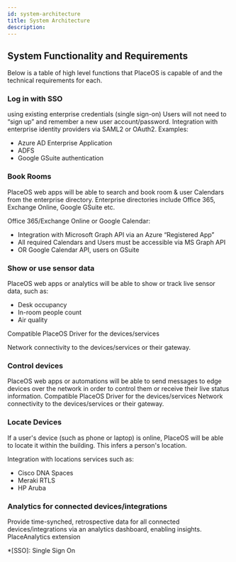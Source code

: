 ```yaml
---
id: system-architecture
title: System Architecture
description: 
---
```

<!-- source material gospel at https://docs.google.com/document/d/1kzQpnI_nTEUq_Qe5RApV6AkrRsqIUCyKsoPVirCt7bs/edit#heading=h.69jrquo1axlr -->

## System Functionality and Requirements
Below is a table of high level functions that PlaceOS is capable of and the technical requirements for each.

<!--
Function | Description | Requirement
---|---|---
Log in using existing enterprise credentials (single sign-on) | Users will not need to “sign up” and remember a new user account/password. | Integration with enterprise identity providers via SAML2 or OAuth2. Examples: <ul><li> Azure AD Enterprise Application </li><li> ADFS, </li><li> Google GSuite authentication </li></ul>
Book Rooms |  PlaceOS web apps will be able to search and book room/user Calendars from the enterprise directory (e.g. Office 365 / Exchange Online / Google GSuite) | Office 365 / Exchange Online or Google Calendar: <ul><li>Integration with Microsoft Graph API via an Azure “Registered App”</li><li> All required Calendars and Users must be accessible via MS Graph API</li><li> OR Google Calendar API, users on GSuite</li></ul> 
Show or use sensor data | PlaceOS web apps or analytics will be able to show or track live sensor data (e.g. desk occupancy, in-room people count, air quality, etc… | Compatible PlaceOS Driver for the devices/services <br/> Network connectivity to the devices/services or their gateway.
Control devices | PlaceOS web apps or automations will be able to send messages to edge devices over the network in order to control them or receive their live status information. | Compatible PlaceOS Driver for the devices/services <br/> Network connectivity to the devices/services or their gateway.
Locate Devices | PlaceOS web apps will be able to show where in the building a user’s device may currently be located (if their laptop/mobile is online). This may be used to infer where a person is located. | Integration with locations services such as: <ul><li> Cisco DNA Spaces </li><li> Meraki RTLS </li><li>HP Aruba</li></ul> 
Analytics for connected devices/integrations | Provide time-synced, retrospective data for all connected devices/integrations via an analytics dashboard, enabling insights. | PlaceAnalytics extension
-->

<!-- look at the abbr tag AND the header  -->
### Log in with SSO
using existing enterprise credentials (single sign-on)
Users will not need to “sign up” and remember a new user account/password.
Integration with enterprise identity providers via SAML2 or OAuth2. Examples:
- Azure AD Enterprise Application
- ADFS
- Google GSuite authentication

### Book Rooms
PlaceOS web apps will be able to search and book room & user Calendars from the enterprise directory. 
Enterprise directories include Office 365, Exchange Online, Google GSuite etc.

Office 365/Exchange Online or Google Calendar: 
- Integration with Microsoft Graph API via an Azure “Registered App”
- All required Calendars and Users must be accessible via MS Graph API
- OR Google Calendar API, users on GSuite

### Show or use sensor data
PlaceOS web apps or analytics will be able to show or track live sensor data, such as:
- Desk occupancy
- In-room people count
- Air quality

Compatible PlaceOS Driver for the devices/services

Network connectivity to the devices/services or their gateway.

### Control devices
PlaceOS web apps or automations will be able to send messages to edge devices over the network in order to control them or receive their live status information.
Compatible PlaceOS Driver for the devices/services
Network connectivity to the devices/services or their gateway.

### Locate Devices
If a user's device (such as phone or laptop) is online, PlaceOS will be able to locate it within the building.
This infers a person's location.

Integration with locations services such as:
- Cisco DNA Spaces
- Meraki RTLS
- HP Aruba

### Analytics for connected devices/integrations
Provide time-synched, retrospective data for all connected devices/integrations via an analytics dashboard, enabling insights.
PlaceAnalytics extension



*[SSO]: Single Sign On